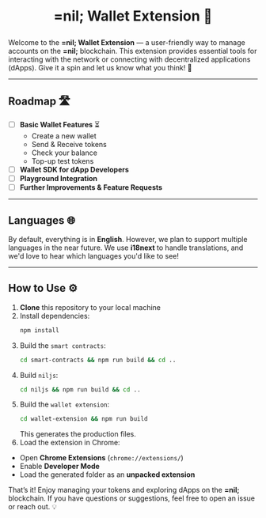 # <p align="center">=nil; Wallet Extension 🔐</p>

Welcome to the **=nil; Wallet Extension** — a user-friendly way to manage accounts on the **=nil;** blockchain. This extension provides essential tools for interacting with the network or connecting with decentralized applications (dApps). Give it a spin and let us know what you think! 🚀

---

## Roadmap 🛣️

- [ ] **Basic Wallet Features** ⏳
    - Create a new wallet
    - Send & Receive tokens
    - Check your balance
    - Top-up test tokens
- [ ] **Wallet SDK for dApp Developers**
- [ ] **Playground Integration**
- [ ] **Further Improvements & Feature Requests**

---

## Languages 🌐

By default, everything is in **English**. However, we plan to support multiple languages in the near future. We use **i18next** to handle translations, and we'd love to hear which languages you'd like to see!

---

## How to Use ⚙️

1. **Clone** this repository to your local machine
2. Install dependencies:
   ```sh
   npm install
   ```
3. Build the `smart contracts`:
   ```sh
   cd smart-contracts && npm run build && cd ..
   ```
4. Build `niljs`:
   ```sh
   cd niljs && npm run build && cd ..
   ```
5. Build the `wallet extension`:
   ```sh
   cd wallet-extension && npm run build
   ```
   This generates the production files.
6. Load the extension in Chrome:
  - Open **Chrome Extensions** (`chrome://extensions/`)
  - Enable **Developer Mode**
  - Load the generated folder as an **unpacked extension**

That’s it! Enjoy managing your tokens and exploring dApps on the **=nil;** blockchain. If you have questions or suggestions, feel free to open an issue or reach out. 💡
